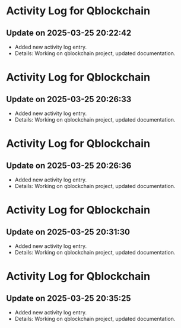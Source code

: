 # Activity Log for Qblockchain

## Update on 2025-03-25 20:22:42
- Added new activity log entry.
- Details: Working on qblockchain project, updated documentation.

# Activity Log for Qblockchain

## Update on 2025-03-25 20:26:33
- Added new activity log entry.
- Details: Working on qblockchain project, updated documentation.

# Activity Log for Qblockchain

## Update on 2025-03-25 20:26:36
- Added new activity log entry.
- Details: Working on qblockchain project, updated documentation.

# Activity Log for Qblockchain

## Update on 2025-03-25 20:31:30
- Added new activity log entry.
- Details: Working on qblockchain project, updated documentation.

# Activity Log for Qblockchain

## Update on 2025-03-25 20:35:25
- Added new activity log entry.
- Details: Working on qblockchain project, updated documentation.


